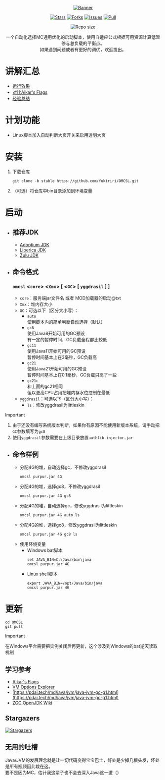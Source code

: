 <div align="center">

[![Banner](https://socialify.git.ci/Yukiriri/OMCSL/image?description=1&language=1&name=1&owner=1&pattern=Circuit%20Board&theme=Auto)]()

[![Stars](https://img.shields.io/github/stars/Yukiriri/OMCSL?style=for-the-badge)](
    https://github.com/Yukiriri/OMCSL/stargazers
)
[![Forks](https://img.shields.io/github/forks/Yukiriri/OMCSL?style=for-the-badge)](
    https://github.com/Yukiriri/OMCSL/forks
)
[![Issues](https://img.shields.io/github/issues/Yukiriri/OMCSL?style=for-the-badge)](
    https://github.com/Yukiriri/OMCSL/issues
)
[![Pull](https://img.shields.io/github/issues-pr/Yukiriri/OMCSL?style=for-the-badge)](
    https://github.com/Yukiriri/OMCSL/pulls
)

[![Repo size](https://img.shields.io/github/repo-size/Yukiriri/OMCSL?style=for-the-badge)]()

一个自动化选择MC通用优化的启动脚本，使用自适应公式根据可用资源计算低暂停与总负载的平衡点。  
如果遇到问题或者有更好的调优，欢迎提出。  

</div>

# 讲解汇总
- [运行效果](./md/test-summary.md)
- [对比Aikar's Flags](./md/aikar-g1gc.md)
- [经验总结](./md/my-gc.md)

# 计划功能
- Linux脚本加入自动判断大页开关来启用透明大页

# 安装
1. 下载仓库
    ```
    git clone -b stable https://github.com/Yukiriri/OMCSL.git
    ```
2. （可选）将仓库中bin目录添加到环境变量

# 启动
- ## 推荐JDK
    - [Adoptium JDK](https://adoptium.net/zh-CN/temurin/releases/)
    - [Liberica JDK](https://bell-sw.com/pages/downloads/)
    - [Zulu JDK](https://www.azul.com/downloads/?package=jdk#zulu)

- ## 命令格式
    ### `omcsl` \<`core`\> \<`Xmx`\> [ \<`GC`\> [ `yggdrasil` ] ]
    - `core`：服务端jar文件名 或者 MOD加载器的启动@txt
    - `Xmx`：堆内存大小
    - `GC`：可选以下（区分大小写）：
        - `auto`  
            使用脚本内的简单判断自动选择（默认）  
        - `gc8`  
            使用Java8开始可用的GC预设  
            有一定的暂停时间，GC负载全程都比较低  
        - `gc11`  
            使用Java11开始可用的GC预设  
            暂停时间基本上在3毫秒，GC负载高  
        - `gc21`  
            使用Java21开始可用的GC预设  
            暂停时间基本上在0.1毫秒，GC负载只高了一些  
        - `gc21c`  
            和上面的gc21相同  
            但以更高CPU占用把堆内存水位控制在最低  
    - `yggdrasil`：可选以下（区分大小写）：  
        - `ls`：修改yggdrasil为littleskin  

> [!IMPORTANT]  
> 1. 由于还没有编写系统版本判断，如果你有原因不能使用新版本系统，请手动把`GC`参数填写为`gc8`  
> 2. 使用`yggdrasil`参数需要在上级目录放置`authlib-injector.jar`  

- ## 命令样例
    - 分配4G的堆，自动选择gc，不修改yggdrasil
        ```
        omcsl purpur.jar 4G
        ```
    - 分配4G的堆，选择gc8，不修改yggdrasil
        ```
        omcsl purpur.jar 4G gc8
        ```
    - 分配4G的堆，自动选择gc，修改yggdrasil为littleskin
        ```
        omcsl purpur.jar 4G auto ls
        ```
    - 分配4G的堆，选择gc8，修改yggdrasil为littleskin
        ```
        omcsl purpur.jar 4G gc8 ls
        ```
    - 使用环境变量
        - Windows bat脚本
            ```
            set JAVA_BIN=C:\Java\bin\java
            omcsl purpur.jar 4G
            ```
        - Linux shell脚本
            ```
            export JAVA_BIN=/opt/Java/bin/java
            omcsl purpur.jar 4G
            ```

# 更新
```
cd OMCSL
git pull
```
> [!IMPORTANT]  
> 在Windows平台需要把实例关闭后再更新，这个涉及到Windows的bat逆天读取机制  

## 学习参考
- [Aikar's Flags](https://aikar.co/2018/07/02/tuning-the-jvm-g1gc-garbage-collector-flags-for-minecraft)
- [VM Options Explorer](https://chriswhocodes.com/vm-options-explorer.html)
- [https://pdai.tech/md/java/jvm/java-jvm-gc-g1.html](https://pdai.tech/md/java/jvm/java-jvm-gc-g1.html)
- [ZGC OpenJDK Wiki](https://wiki.openjdk.org/display/zgc)

## Stargazers
[![Stargazers](https://starchart.cc/Yukiriri/OMCSL.svg?variant=adaptive)](https://starchart.cc/Yukiriri/OMCSL)

## 无用的吐槽
Java/JVM的发展理念就是让一切代码变得宝宝巴士，好处是少掉几根头发，坏处是所有瓶颈因此栽在这。  
要不是因为MC，估计我这辈子也不会去深入Java这一遭（）  
